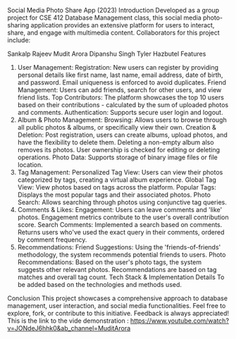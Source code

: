 Social Media Photo Share App (2023)
Introduction
Developed as a group project for CSE 412 Database Management class, this social media photo-sharing application provides an extensive platform for users to interact, share, and engage with multimedia content. Collaborators for this project include:

Sankalp Rajeev
Mudit Arora
Dipanshu Singh
Tyler Hazbutel
Features
1. User Management:
Registration: New users can register by providing personal details like first name, last name, email address, date of birth, and password. Email uniqueness is enforced to avoid duplicates.
Friend Management: Users can add friends, search for other users, and view friend lists.
Top Contributors: The platform showcases the top 10 users based on their contributions - calculated by the sum of uploaded photos and comments.
Authentication: Supports secure user login and logout.
2. Album & Photo Management:
Browsing: Allows users to browse through all public photos & albums, or specifically view their own.
Creation & Deletion: Post registration, users can create albums, upload photos, and have the flexibility to delete them. Deleting a non-empty album also removes its photos.
 User ownership is checked for editing or deleting operations.
Photo Data: Supports storage of binary image files or file location.
4. Tag Management:
Personalized Tag View: Users can view their photos categorized by tags, creating a virtual album experience.
Global Tag View: View photos based on tags across the platform.
Popular Tags: Displays the most popular tags and their associated photos.
Photo Search: Allows searching through photos using conjunctive tag queries.
5. Comments & Likes:
Engagement: Users can leave comments and 'like' photos. Engagement metrics contribute to the user's overall contribution score.
Search Comments: Implemented a search based on comments. Returns users who've used the exact query in their comments, ordered by comment frequency.
6. Recommendations:
Friend Suggestions: Using the 'friends-of-friends' methodology, the system recommends potential friends to users.
Photo Recommendations: Based on the user's photo tags, the system suggests other relevant photos. Recommendations are based on tag matches and overall tag count.
Tech Stack & Implementation Details
To be added based on the technologies and methods used.

Conclusion
This project showcases a comprehensive approach to database management, user interaction, and social media functionalities.
Feel free to explore, fork, or contribute to this initiative. Feedback is always appreciated!
This is the link to the vide demonstration : https://www.youtube.com/watch?v=JONdeJ6hhk0&ab_channel=MuditArora

